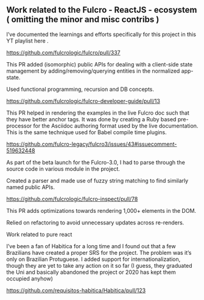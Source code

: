 ## Work related to the Fulcro  - ReactJS - ecosystem ( omitting the minor and misc contribs )  
 
I’ve documented the learnings and efforts specifically for this project in this YT playlist here .
 
 
https://github.com/fulcrologic/fulcro/pull/337
 
This PR added  (isomorphic) public APIs for dealing with a client-side state management by adding/removing/querying entities in the normalized app-state.
 
Used functional programming, recursion and DB concepts.
 
https://github.com/fulcrologic/fulcro-developer-guide/pull/13
 
This PR helped in rendering the examples in the live Fulcro doc such that they have better anchor tags. It was done by creating a Ruby based pre-processor for the Asciidoc authoring format used by the live documentation. This is the same technique used for Babel compile time plugins.
 
https://github.com/fulcro-legacy/fulcro3/issues/43#issuecomment-519632448  
 
As part of the beta launch for the Fulcro-3.0, I had to parse through the source code in various module in the project.
 
Created a parser and made use of fuzzy string matching to find similarly named public APIs.
 
https://github.com/fulcrologic/fulcro-inspect/pull/78
 
This PR adds optimizations towards rendering 1,000+ elements in the DOM.
 
Relied on refactoring to avoid unnecessary updates across re-renders.
 
 
Work related to pure react
 
I’ve been a fan of Habitica for a long time and I found out that a few Brazilians have created a proper SRS for the project. The problem was it’s only on Brazilian Protuguese. I added support for internationalization, though they are yet to take any action on it so far (I guess, they graduated the Uni and basically abandoned the project or 2020 has kept them occupied anyhow)
 
https://github.com/requisitos-habitica/Habitica/pull/123
 
